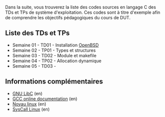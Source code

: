 Dans la suite, vous trouverez la liste des codes sources en langage C des TDs et TPs de système d'exploitation. 
Ces codes sont à titre d'exemple afin de comprendre les objectifs pédagogiques du cours de DUT.

## Liste des TDs et TPs
* Semaine 01 - TD01 - Installation [OpenBSD](https://www.openbsd.org/faq/index.html)
* Semaine 02 - TP01 - Types et structures
* Semaine 03 - TD02 - Module et makefile
* Semaine 04 - TP02 - Allocation dynamique
* Semaine 05 - TD03 - 

## Informations complémentaires
* [GNU LibC](https://www.gnu.org/software/libc/manual/html_mono/libc.html) (en)
* [GCC online documentation](https://gcc.gnu.org/onlinedocs/) (en)
* [Noyau linux](https://www.kernel.org/) (en)
* [SysCall Linux](http://syscalls.kernelgrok.com/) (en)
